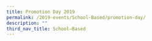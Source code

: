 ```yaml
---
title: Promotion Day 2019
permalink: /2019-events/School-Based/promotion-day/
description: ""
third_nav_title: School–Based
---
```

